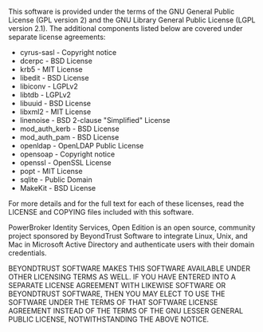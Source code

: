 This software is provided under the terms of the GNU General Public License
(GPL version 2) and the GNU Library General Public License (LGPL version 2.1).
The additional components listed below are covered under separate license
agreements:

- cyrus-sasl - Copyright notice
- dcerpc - BSD License
- krb5 - MIT License
- libedit - BSD License
- libiconv - LGPLv2
- libtdb - LGPLv2
- libuuid - BSD License
- libxml2 - MIT License
- linenoise - BSD 2-clause "Simplified" License
- mod_auth_kerb - BSD License
- mod_auth_pam - BSD License
- openldap - OpenLDAP Public License
- opensoap - Copyright notice
- openssl - OpenSSL License
- popt - MIT License
- sqlite - Public Domain
- MakeKit - BSD License

For more details and for the full text for each of these licenses, read the
LICENSE and COPYING files included with this software.

PowerBroker Identity Services, Open Edition is an open source, community
project sponsored by BeyondTrust Software to integrate Linux, Unix, and Mac in
Microsoft Active Directory and authenticate users with their domain
credentials.

BEYONDTRUST SOFTWARE MAKES THIS SOFTWARE AVAILABLE UNDER OTHER LICENSING TERMS
AS WELL. IF YOU HAVE ENTERED INTO A SEPARATE LICENSE AGREEMENT WITH LIKEWISE
SOFTWARE OR BEYONDTRUST SOFTWARE, THEN YOU MAY ELECT TO USE THE SOFTWARE UNDER
THE TERMS OF THAT SOFTWARE LICENSE AGREEMENT INSTEAD OF THE TERMS OF THE GNU
LESSER GENERAL PUBLIC LICENSE, NOTWITHSTANDING THE ABOVE NOTICE.

